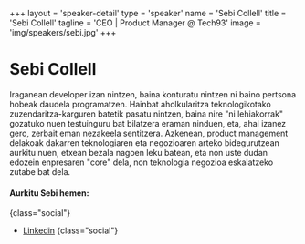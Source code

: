 +++
layout = 'speaker-detail'
type = 'speaker'
name = 'Sebi Collell'
title = 'Sebi Collell'
tagline = 'CEO | Product Manager @ Tech93'
image = 'img/speakers/sebi.jpg'
+++

# Sebi Collell

Iraganean developer izan nintzen, baina konturatu nintzen ni baino pertsona hobeak daudela programatzen. Hainbat aholkularitza teknologikotako zuzendaritza-karguren batetik pasatu nintzen, baina nire "ni lehiakorrak" gozatuko nuen testuinguru bat bilatzera eraman ninduen, eta, ahal izanez gero, zerbait eman nezakeela sentitzera. Azkenean, product management delakoak dakarren teknologiaren eta negozioaren arteko bidegurutzean aurkitu nuen, etxean bezala nagoen leku batean, eta non uste dudan edozein enpresaren "core" dela, non teknologia negozioa eskalatzeko zutabe bat dela.

#### Aurkitu Sebi hemen:

{class="social"}

- [Linkedin](https://www.linkedin.com/in/sebicollell)
  {class="social"}
